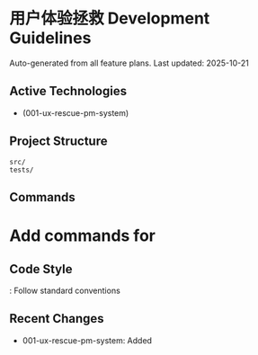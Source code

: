 # 用户体验拯救 Development Guidelines

Auto-generated from all feature plans. Last updated: 2025-10-21

## Active Technologies
- (001-ux-rescue-pm-system)

## Project Structure
```
src/
tests/
```

## Commands
# Add commands for 

## Code Style
: Follow standard conventions

## Recent Changes
- 001-ux-rescue-pm-system: Added

<!-- MANUAL ADDITIONS START -->
<!-- MANUAL ADDITIONS END -->
